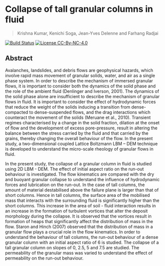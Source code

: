 # Collapse of tall granular columns in fluid
> Krishna Kumar, Kenichi Soga, Jean-Yves Delenne and Farhang Radjai

[![Build Status](https://api.travis-ci.org/kks32-docs/2017-pg.svg)](https://travis-ci.org/kks32-docs/2017-pg)
[![License CC-By-NC-4.0](http://img.shields.io/badge/license-CC-By-NC-4.0-brightgreen.svg)](https://creativecommons.org/licenses/by-nc-nd/4.0/)


## Abstract  
Avalanches, landslides, and debris flows are geophysical hazards, which involve rapid mass movement
of granular solids, water, and air as a single phase system. In order to describe the mechanism of
immersed granular flows, it is important to consider both the dynamics of the solid phase and the
role of the ambient fluid (Denlinger and Iverson, 2001). The dynamics of the solid phase alone are
insufficient to describe the mechanism of granular flows in fluid. It is important to consider the
effect of hydrodynamic forces that reduce the weight of the solids inducing a transition from
dense-compacted to dense-suspended flows, and the drag interactions which counteract the movement
of the solids (Meruane et al., 2010). Transient regimes characterised by a change in the solid
fraction, dilation at the onset of flow and the development of excess pore-pressure, result in
altering the balance between the stress carried by the fluid and that carried by the grains, thereby
changing the overall behaviour of the flow. In the present study, a two-dimensional coupled Lattice
Boltzmann LBM – DEM technique is developed to understand the micro-scale rheology of granular
flows in fluid.

In the present study, the collapse of a granular column in fluid is studied using 2D LBM - DEM.
The effect of initial aspect ratio on the run-out behaviour is investigated. The flow kinematics are
compared with the dry and buoyant granular collapse to understand the influence of hydrodynamic forces
and lubrication on the run-out. In the case of tall columns, the amount of material destabilised above
the failure plane is larger than that of short columns. Hence in tall columns, the surface area of the
mobilised mass that interacts with the surrounding fluid is significantly higher than the short columns.
This increase in the area of soil - fluid interaction results in an increase in the formation of
turbulent vortices that alter the deposit morphology during the collapse. It is observed that the
vortices result in formation of heaps that significantly affect the distribution of mass in the flow.
Staron and Hinch (2007) observed that the distribution of mass in a granular flow plays a crucial role
in the flow kinematics. In order to understand the behaviour of tall columns, the run-out behaviour of a
dense granular column with an initial aspect ratio of 6 is studied. The collapse of a tall granular
column on slopes of 0, 2.5, 5 and 7.5 are studied. The permeability of the granular mass was varied
to understand the effect of permeability on the run-out behaviour.
